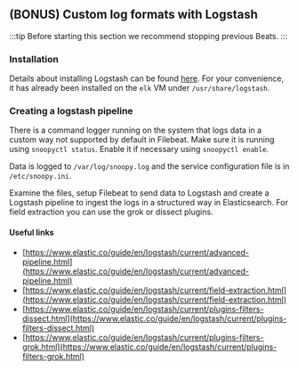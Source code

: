 ## (BONUS) Custom log formats with Logstash

:::tip
Before starting this section we recommend stopping previous Beats.
:::

### Installation

Details about installing Logstash can be found 
[here](https://www.elastic.co/guide/en/logstash/current/installing-logstash.html).
For your convenience, it has already been installed on the `elk` VM under 
`/usr/share/logstash`.

### Creating a logstash pipeline

There is a command logger running on the system that logs data in a custom way 
not supported by default in Filebeat. Make sure it is running using 
`snoopyctl status`. Enable it if necessary using `snoopyctl enable`.

Data is logged to `/var/log/snoopy.log` and the service configuration file is in
`/etc/snoopy.ini`. 

Examine the files, setup Filebeat to send data to Logstash and create a Logstash
pipeline to ingest the logs in a structured way in Elasticsearch. For field
extraction you can use the grok or dissect plugins.

#### Useful links

- [https://www.elastic.co/guide/en/logstash/current/advanced-pipeline.html](https://www.elastic.co/guide/en/logstash/current/advanced-pipeline.html)
- [https://www.elastic.co/guide/en/logstash/current/field-extraction.html](https://www.elastic.co/guide/en/logstash/current/field-extraction.html)
- [https://www.elastic.co/guide/en/logstash/current/plugins-filters-dissect.html](https://www.elastic.co/guide/en/logstash/current/plugins-filters-dissect.html)
- [https://www.elastic.co/guide/en/logstash/current/plugins-filters-grok.html](https://www.elastic.co/guide/en/logstash/current/plugins-filters-grok.html)
